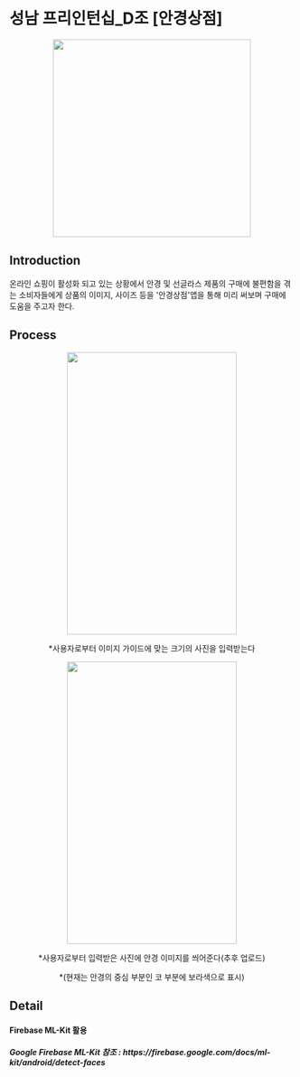 <h1>성남 프리인턴십_D조 [안경상점]</h1>

<p align="center"> <img src="https://user-images.githubusercontent.com/54097961/98356571-1e7a8b80-2067-11eb-838d-575b8ee98c32.jpg" width="350px" height="350px"></img> </p>

<h2>Introduction</h2>
온라인 쇼핑이 활성화 되고 있는 상황에서 안경 및 선글라스 제품의 구매에 불편함을 겪는 소비자들에게 상품의 이미지, 사이즈 등을 '안경상점'앱을 통해 미리 써보며 구매에 도움을 주고자 한다.

<h2>Process</h2>
<p align="center"> <img src="https://user-images.githubusercontent.com/54097961/98358051-77e3ba00-2069-11eb-8785-5e601862d9b1.jpg" width="300px" height="500px"></img> </p>

<p align="center"> *사용자로부터 이미지 가이드에 맞는 크기의 사진을 입력받는다   </p>



<p align="center"> <img src="https://user-images.githubusercontent.com/54097961/98358059-7914e700-2069-11eb-9a51-18467222e4c0.png" width="300px" height="500px"></img> </p>

<p align="center"> *사용자로부터 입력받은 사진에 안경 이미지를 씌어준다(추후 업로드)   </p>   
<p align="center"> *(현재는 안경의 중심 부분인 코 부분에 보라색으로 표시)   </p>


<h2>Detail</h2>
<h4>Firebase ML-Kit 활용</h4>
<h5> Google Firebase ML-Kit 참조 : https://firebase.google.com/docs/ml-kit/android/detect-faces</h5>
<p align="cetner> <img src="https://firebase.google.com/docs/ml-kit/images/examples/face_contours.svg" width="300px" height="500px"></img> </p>

